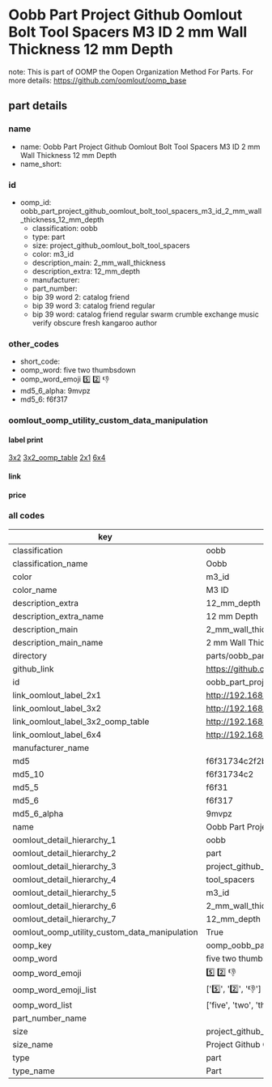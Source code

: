 # Oobb Part Project Github Oomlout Bolt Tool Spacers M3 ID 2 mm Wall Thickness 12 mm Depth  

note: This is part of OOMP the Oopen Organization Method For Parts. For more details: https://github.com/oomlout/oomp_base

##  part details
  







### name
* name: Oobb Part Project Github Oomlout Bolt Tool Spacers M3 ID 2 mm Wall Thickness 12 mm Depth
* name_short: 
### id
* oomp_id: oobb_part_project_github_oomlout_bolt_tool_spacers_m3_id_2_mm_wall_thickness_12_mm_depth
  * classification: oobb
  * type: part
  * size: project_github_oomlout_bolt_tool_spacers
  * color: m3_id
  * description_main: 2_mm_wall_thickness
  * description_extra: 12_mm_depth
  * manufacturer: 
  * part_number: 
  * bip 39 word 2: catalog friend
  * bip 39 word 3: catalog friend regular
  * bip 39 word: catalog friend regular swarm crumble exchange music verify obscure fresh kangaroo author

### other_codes
* short_code: 
* oomp_word: five two thumbsdown
* oomp_word_emoji :five: :two: :thumbsdown:
* md5_6_alpha: 9mvpz
* md5_6: f6f317






### oomlout_oomp_utility_custom_data_manipulation
#### label print
[3x2](http://192.168.1.245:1112/?label=oomp%209mvpz)
[3x2_oomp_table](http://192.168.1.108:1112/?label=oomp%209mvpz)
[2x1](http://192.168.1.242:1112/?label=oomp%209mvpz)
[6x4](http://192.168.1.55:1112/?label=oomp%209mvpz)    

#### link

                              

#### price







### all codes 
| key | value |  
| --- | --- |  
| classification | oobb |  
| classification_name | Oobb |  
| color | m3_id |  
| color_name | M3 ID |  
| description_extra | 12_mm_depth |  
| description_extra_name | 12 mm Depth |  
| description_main | 2_mm_wall_thickness |  
| description_main_name | 2 mm Wall Thickness |  
| directory | parts/oobb_part_project_github_oomlout_bolt_tool_spacers_m3_id_2_mm_wall_thickness_12_mm_depth |  
| github_link | https://github.com/oomlout/oomlout_oomp_part_src/tree/main/parts/oobb_part_project_github_oomlout_bolt_tool_spacers_m3_id_2_mm_wall_thickness_12_mm_depth |  
| id | oobb_part_project_github_oomlout_bolt_tool_spacers_m3_id_2_mm_wall_thickness_12_mm_depth |  
| link_oomlout_label_2x1 | http://192.168.1.242:1112/?label=oomp%209mvpz |  
| link_oomlout_label_3x2 | http://192.168.1.245:1112/?label=oomp%209mvpz |  
| link_oomlout_label_3x2_oomp_table | http://192.168.1.108:1112/?label=oomp%209mvpz |  
| link_oomlout_label_6x4 | http://192.168.1.55:1112/?label=oomp%209mvpz |  
| manufacturer_name |  |  
| md5 | f6f31734c2f2b23d3a9a6db76997391f |  
| md5_10 | f6f31734c2 |  
| md5_5 | f6f31 |  
| md5_6 | f6f317 |  
| md5_6_alpha | 9mvpz |  
| name | Oobb Part Project Github Oomlout Bolt Tool Spacers M3 ID 2 mm Wall Thickness 12 mm Depth |  
| oomlout_detail_hierarchy_1 | oobb |  
| oomlout_detail_hierarchy_2 | part |  
| oomlout_detail_hierarchy_3 | project_github_bolt |  
| oomlout_detail_hierarchy_4 | tool_spacers |  
| oomlout_detail_hierarchy_5 | m3_id |  
| oomlout_detail_hierarchy_6 | 2_mm_wall_thickness |  
| oomlout_detail_hierarchy_7 | 12_mm_depth |  
| oomlout_oomp_utility_custom_data_manipulation | True |  
| oomp_key | oomp_oobb_part_project_github_oomlout_bolt_tool_spacers_m3_id_2_mm_wall_thickness_12_mm_depth |  
| oomp_word | five two thumbsdown |  
| oomp_word_emoji | :five: :two: :thumbsdown: |  
| oomp_word_emoji_list | [':five:', ':two:', ':thumbsdown:'] |  
| oomp_word_list | ['five', 'two', 'thumbsdown'] |  
| part_number_name |  |  
| size | project_github_oomlout_bolt_tool_spacers |  
| size_name | Project Github Oomlout Bolt Tool Spacers |  
| type | part |  
| type_name | Part |  
